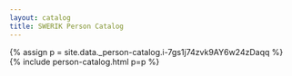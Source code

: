 ```yaml
---
layout: catalog
title: SWERIK Person Catalog
---
```

{% assign p = site.data._person-catalog.i-7gs1j74zvk9AY6w24zDaqq %}
{% include person-catalog.html p=p %}

